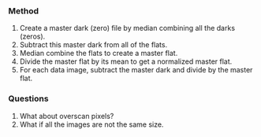 ### Method

1. Create a master dark (zero) file by median combining all the darks (zeros).
2. Subtract this master dark from all of the flats.
3. Median combine the flats to create a master flat.
4. Divide the master flat by its mean to get a normalized master flat.
5. For each data image, subtract the master dark and divide by the master flat.

### Questions
1. What about overscan pixels?
2. What if all the images are not the same size.
